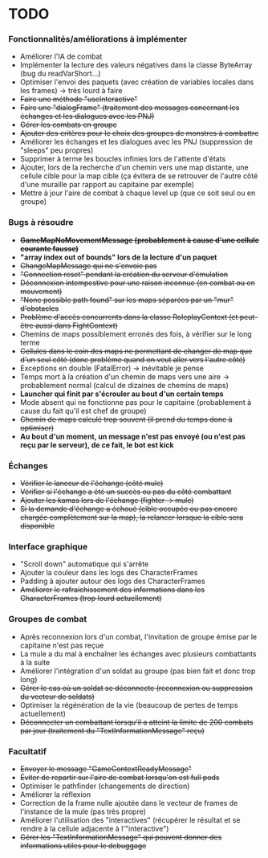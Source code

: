 # TODO

### Fonctionnalités/améliorations à implémenter ###

* Améliorer l'IA de combat
* Implémenter la lecture des valeurs négatives dans la classe ByteArray (bug du readVarShort...)
* Optimiser l'envoi des paquets (avec création de variables locales dans les frames) -> très lourd à faire
* ~~Faire une méthode "useInteractive"~~
* ~~Faire une "dialogFrame" (traitement des messages concernant les échanges et les dialogues avec les PNJ)~~
* ~~Gérer les combats en groupe~~
* ~~Ajouter des critères pour le choix des groupes de monstres à combattre~~
* Améliorer les échanges et les dialogues avec les PNJ (suppression de "sleeps" peu propres)
* Supprimer à terme les boucles infinies lors de l'attente d'états
* Ajouter, lors de la recherche d'un chemin vers une map distante, une cellule cible pour la map cible (ça évitera de se retrouver de l'autre côté d'une muraille par rapport au capitaine par exemple)
* Mettre à jour l'aire de combat à chaque level up (que ce soit seul ou en groupe)

### Bugs à résoudre ###

* ~~**GameMapNoMovementMessage (probablement à cause d'une cellule courante fausse)**~~
* **"array index out of bounds" lors de la lecture d'un paquet**
* ~~ChangeMapMessage qui ne s'envoie pas~~
* ~~"Connection reset" pendant la création du serveur d'émulation~~
* ~~Déconnexion intempestive pour une raison inconnue (en combat ou en mouvement)~~
* ~~"None possible path found" sur les maps séparées par un "mur" d'obstacles~~
* ~~Problème d'accès concurrents dans la classe RoleplayContext (et peut-être aussi dans FightContext)~~
* Chemins de maps possiblement erronés des fois, à vérifier sur le long terme
* ~~Cellules dans le coin des maps ne permettant de changer de map que d'un seul côté (donc problème quand on veut aller vers l'autre côté)~~
* Exceptions en double (FatalError) -> inévitable je pense
* Temps mort à la création d'un chemin de maps vers une aire -> probablement normal (calcul de dizaines de chemins de maps)
* **Launcher qui finit par s'écrouler au bout d'un certain temps**
* Mode absent qui ne fonctionne pas pour le capitaine (probablement à cause du fait qu'il est chef de groupe)
* ~~Chemin de maps calculé trop souvent (il prend du temps donc à optimiser)~~
* **Au bout d'un moment, un message n'est pas envoyé (ou n'est pas reçu par le serveur), de ce fait, le bot est kick**

### Échanges ###

* ~~Vérifier le lanceur de l'échange (côté mule)~~
* ~~Vérifier si l'échange a été un succès ou pas du côté combattant~~
* ~~Ajouter les kamas lors de l'échange (fighter -> mule)~~
* ~~Si la demande d'échange a échoué (cible occupée ou pas encore chargée complètement sur la map), la relancer lorsque la cible sera disponible~~

### Interface graphique ###

* "Scroll down" automatique qui s'arrête
* Ajouter la couleur dans les logs des CharacterFrames
* Padding à ajouter autour des logs des CharacterFrames
* ~~Améliorer le rafraichissement des informations dans les CharacterFrames (trop lourd actuellement)~~

### Groupes de combat ###

* Après reconnexion lors d'un combat, l'invitation de groupe émise par le capitaine n'est pas reçue
* La mule a du mal à enchaîner les échanges avec plusieurs combattants à la suite
* Améliorer l'intégration d'un soldat au groupe (pas bien fait et donc trop long)
* ~~Gérer le cas où un soldat se déconnecte (reconnexion ou suppression du vecteur de soldats)~~
* Optimiser la régénération de la vie (beaucoup de pertes de temps actuellement)
* ~~Déconnecter un combattant lorsqu'il a atteint la limite de 200 combats par jour (traitement du "TextInformationMessage" reçu)~~

### Facultatif ###

* ~~Envoyer le message "GameContextReadyMessage"~~
* ~~Éviter de repartir sur l'aire de combat lorsqu'on est full pods~~
* Optimiser le pathfinder (changements de direction)
* Améliorer la réflexion
* Correction de la frame nulle ajoutée dans le vecteur de frames de l'instance de la mule (pas très propre)
* Améliorer l'utilisation des "interactives" (récupérer le résultat et se rendre à la cellule adjacente à l'"interactive")
* ~~Gérer les "TextInformationMessage" qui peuvent donner des informations utiles pour le debuggage~~